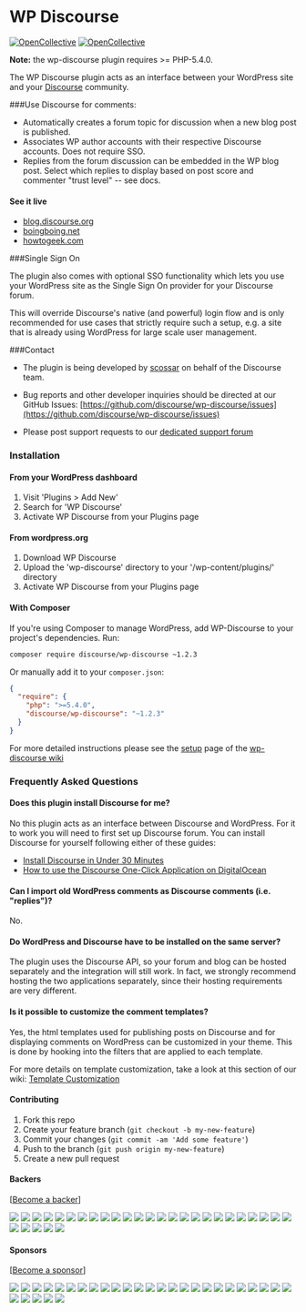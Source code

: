 # WP Discourse
[![OpenCollective](https://opencollective.com/wp-discourse/backers/badge.svg)](#backers) 
[![OpenCollective](https://opencollective.com/wp-discourse/sponsors/badge.svg)](#sponsors)

**Note:** the wp-discourse plugin requires >= PHP-5.4.0.

The WP Discourse plugin acts as an interface between your WordPress site and your
[Discourse](http://www.discourse.org/) community.

###Use Discourse for comments:

- Automatically creates a forum topic for discussion when a new blog post is published.
- Associates WP author accounts with their respective Discourse accounts. Does not require SSO.
- Replies from the forum discussion can be embedded in the WP blog post. Select which replies to display
based on post score and commenter "trust level" -- see docs.

#### See it live

- [blog.discourse.org](http://blog.discourse.org/)
- [boingboing.net](http://boingboing.net/)
- [howtogeek.com](http://www.howtogeek.com/)

###Single Sign On

The plugin also comes with optional SSO functionality which lets you use your WordPress site as the
Single Sign On provider for your Discourse forum.

This will override Discourse's native (and powerful) login flow and is only recommended for use cases
that strictly require such a setup, e.g. a site that is already using WordPress for large scale user management.

###Contact

- The plugin is being developed by [scossar](https://github.com/scossar) on behalf of the Discourse team.

- Bug reports and other developer inquiries should be directed at our GitHub Issues:
[https://github.com/discourse/wp-discourse/issues](https://github.com/discourse/wp-discourse/issues)

- Please post support requests to our [dedicated support forum](https://meta.discourse.org/c/support/wordpress)

### Installation

#### From your WordPress dashboard

1. Visit 'Plugins > Add New'
2. Search for 'WP Discourse'
3. Activate WP Discourse from your Plugins page

#### From wordpress.org

1. Download WP Discourse
2. Upload the 'wp-discourse' directory to your '/wp-content/plugins/' directory
3. Activate WP Discourse from your Plugins page

#### With Composer

If you're using Composer to manage WordPress, add WP-Discourse to your project's dependencies. Run:

```sh
composer require discourse/wp-discourse ~1.2.3
```

Or manually add it to your `composer.json`:

```json
{
  "require": {
    "php": ">=5.4.0",
    "discourse/wp-discourse": "~1.2.3"
  }
}
```

For more detailed instructions please see the [setup](https://github.com/discourse/wp-discourse/wiki/Setup) page of the
[wp-discourse wiki](https://github.com/discourse/wp-discourse/wiki)

### Frequently Asked Questions

#### Does this plugin install Discourse for me?

No this plugin acts as an interface between Discourse and WordPress. For it to work you will need to first set up
Discourse forum. You can install Discourse for yourself following either of these guides:

- [Install Discourse in Under 30 Minutes](https://github.com/discourse/discourse/blob/master/docs/INSTALL-cloud.md)
- [How to use the Discourse One-Click Application on DigitalOcean](https://www.digitalocean.com/community/tutorials/how-to-use-the-discourse-one-click-application-on-digitalocean)

#### Can I import old WordPress comments as Discourse comments (i.e. "replies")? 

No.

#### Do WordPress and Discourse have to be installed on the same server?

The plugin uses the Discourse API, so your forum and blog can be hosted separately and the integration will still work.
In fact, we strongly recommend hosting the two applications separately, since their hosting requirements are very different.

#### Is it possible to customize the comment templates?

Yes, the html templates used for publishing posts on Discourse and for displaying comments on WordPress can be customized in your theme.
This is done by hooking into the filters that are applied to each template.

For more details on template customization, take a look at this section of our wiki: [Template Customization](https://github.com/discourse/wp-discourse/wiki/Template-Customization)

#### Contributing

1. Fork this repo
2. Create your feature branch (`git checkout -b my-new-feature`)
3. Commit your changes (`git commit -am 'Add some feature'`)
4. Push to the branch (`git push origin my-new-feature`)
5. Create a new pull request

#### Backers 

 [[Become a backer](https://opencollective.com/wp-discourse#backer)]

<a href="https://opencollective.com/wp-discourse/backer/0/website" target="_blank"><img src="https://opencollective.com/wp-discourse/backer/0/avatar.svg"></a>
<a href="https://opencollective.com/wp-discourse/backer/1/website" target="_blank"><img src="https://opencollective.com/wp-discourse/backer/1/avatar.svg"></a>
<a href="https://opencollective.com/wp-discourse/backer/2/website" target="_blank"><img src="https://opencollective.com/wp-discourse/backer/2/avatar.svg"></a>
<a href="https://opencollective.com/wp-discourse/backer/3/website" target="_blank"><img src="https://opencollective.com/wp-discourse/backer/3/avatar.svg"></a>
<a href="https://opencollective.com/wp-discourse/backer/4/website" target="_blank"><img src="https://opencollective.com/wp-discourse/backer/4/avatar.svg"></a>
<a href="https://opencollective.com/wp-discourse/backer/5/website" target="_blank"><img src="https://opencollective.com/wp-discourse/backer/5/avatar.svg"></a>
<a href="https://opencollective.com/wp-discourse/backer/6/website" target="_blank"><img src="https://opencollective.com/wp-discourse/backer/6/avatar.svg"></a>
<a href="https://opencollective.com/wp-discourse/backer/7/website" target="_blank"><img src="https://opencollective.com/wp-discourse/backer/7/avatar.svg"></a>
<a href="https://opencollective.com/wp-discourse/backer/8/website" target="_blank"><img src="https://opencollective.com/wp-discourse/backer/8/avatar.svg"></a>
<a href="https://opencollective.com/wp-discourse/backer/9/website" target="_blank"><img src="https://opencollective.com/wp-discourse/backer/9/avatar.svg"></a>
<a href="https://opencollective.com/wp-discourse/backer/10/website" target="_blank"><img src="https://opencollective.com/wp-discourse/backer/10/avatar.svg"></a>
<a href="https://opencollective.com/wp-discourse/backer/11/website" target="_blank"><img src="https://opencollective.com/wp-discourse/backer/11/avatar.svg"></a>
<a href="https://opencollective.com/wp-discourse/backer/12/website" target="_blank"><img src="https://opencollective.com/wp-discourse/backer/12/avatar.svg"></a>
<a href="https://opencollective.com/wp-discourse/backer/13/website" target="_blank"><img src="https://opencollective.com/wp-discourse/backer/13/avatar.svg"></a>
<a href="https://opencollective.com/wp-discourse/backer/14/website" target="_blank"><img src="https://opencollective.com/wp-discourse/backer/14/avatar.svg"></a>
<a href="https://opencollective.com/wp-discourse/backer/15/website" target="_blank"><img src="https://opencollective.com/wp-discourse/backer/15/avatar.svg"></a>
<a href="https://opencollective.com/wp-discourse/backer/16/website" target="_blank"><img src="https://opencollective.com/wp-discourse/backer/16/avatar.svg"></a>
<a href="https://opencollective.com/wp-discourse/backer/17/website" target="_blank"><img src="https://opencollective.com/wp-discourse/backer/17/avatar.svg"></a>
<a href="https://opencollective.com/wp-discourse/backer/18/website" target="_blank"><img src="https://opencollective.com/wp-discourse/backer/18/avatar.svg"></a>
<a href="https://opencollective.com/wp-discourse/backer/19/website" target="_blank"><img src="https://opencollective.com/wp-discourse/backer/19/avatar.svg"></a>
<a href="https://opencollective.com/wp-discourse/backer/20/website" target="_blank"><img src="https://opencollective.com/wp-discourse/backer/20/avatar.svg"></a>
<a href="https://opencollective.com/wp-discourse/backer/21/website" target="_blank"><img src="https://opencollective.com/wp-discourse/backer/21/avatar.svg"></a>
<a href="https://opencollective.com/wp-discourse/backer/22/website" target="_blank"><img src="https://opencollective.com/wp-discourse/backer/22/avatar.svg"></a>
<a href="https://opencollective.com/wp-discourse/backer/23/website" target="_blank"><img src="https://opencollective.com/wp-discourse/backer/23/avatar.svg"></a>
<a href="https://opencollective.com/wp-discourse/backer/24/website" target="_blank"><img src="https://opencollective.com/wp-discourse/backer/24/avatar.svg"></a>
<a href="https://opencollective.com/wp-discourse/backer/25/website" target="_blank"><img src="https://opencollective.com/wp-discourse/backer/25/avatar.svg"></a>
<a href="https://opencollective.com/wp-discourse/backer/26/website" target="_blank"><img src="https://opencollective.com/wp-discourse/backer/26/avatar.svg"></a>
<a href="https://opencollective.com/wp-discourse/backer/27/website" target="_blank"><img src="https://opencollective.com/wp-discourse/backer/27/avatar.svg"></a>
<a href="https://opencollective.com/wp-discourse/backer/28/website" target="_blank"><img src="https://opencollective.com/wp-discourse/backer/28/avatar.svg"></a>
<a href="https://opencollective.com/wp-discourse/backer/29/website" target="_blank"><img src="https://opencollective.com/wp-discourse/backer/29/avatar.svg"></a>

#### Sponsors 

 [[Become a sponsor](https://opencollective.com/wp-discourse#sponsor)]

<a href="https://opencollective.com/wp-discourse/sponsor/0/website" target="_blank"><img src="https://opencollective.com/wp-discourse/sponsor/0/avatar.svg"></a>
<a href="https://opencollective.com/wp-discourse/sponsor/1/website" target="_blank"><img src="https://opencollective.com/wp-discourse/sponsor/1/avatar.svg"></a>
<a href="https://opencollective.com/wp-discourse/sponsor/2/website" target="_blank"><img src="https://opencollective.com/wp-discourse/sponsor/2/avatar.svg"></a>
<a href="https://opencollective.com/wp-discourse/sponsor/3/website" target="_blank"><img src="https://opencollective.com/wp-discourse/sponsor/3/avatar.svg"></a>
<a href="https://opencollective.com/wp-discourse/sponsor/4/website" target="_blank"><img src="https://opencollective.com/wp-discourse/sponsor/4/avatar.svg"></a>
<a href="https://opencollective.com/wp-discourse/sponsor/5/website" target="_blank"><img src="https://opencollective.com/wp-discourse/sponsor/5/avatar.svg"></a>
<a href="https://opencollective.com/wp-discourse/sponsor/6/website" target="_blank"><img src="https://opencollective.com/wp-discourse/sponsor/6/avatar.svg"></a>
<a href="https://opencollective.com/wp-discourse/sponsor/7/website" target="_blank"><img src="https://opencollective.com/wp-discourse/sponsor/7/avatar.svg"></a>
<a href="https://opencollective.com/wp-discourse/sponsor/8/website" target="_blank"><img src="https://opencollective.com/wp-discourse/sponsor/8/avatar.svg"></a>
<a href="https://opencollective.com/wp-discourse/sponsor/9/website" target="_blank"><img src="https://opencollective.com/wp-discourse/sponsor/9/avatar.svg"></a>
<a href="https://opencollective.com/wp-discourse/sponsor/10/website" target="_blank"><img src="https://opencollective.com/wp-discourse/sponsor/10/avatar.svg"></a>
<a href="https://opencollective.com/wp-discourse/sponsor/11/website" target="_blank"><img src="https://opencollective.com/wp-discourse/sponsor/11/avatar.svg"></a>
<a href="https://opencollective.com/wp-discourse/sponsor/12/website" target="_blank"><img src="https://opencollective.com/wp-discourse/sponsor/12/avatar.svg"></a>
<a href="https://opencollective.com/wp-discourse/sponsor/13/website" target="_blank"><img src="https://opencollective.com/wp-discourse/sponsor/13/avatar.svg"></a>
<a href="https://opencollective.com/wp-discourse/sponsor/14/website" target="_blank"><img src="https://opencollective.com/wp-discourse/sponsor/14/avatar.svg"></a>
<a href="https://opencollective.com/wp-discourse/sponsor/15/website" target="_blank"><img src="https://opencollective.com/wp-discourse/sponsor/15/avatar.svg"></a>
<a href="https://opencollective.com/wp-discourse/sponsor/16/website" target="_blank"><img src="https://opencollective.com/wp-discourse/sponsor/16/avatar.svg"></a>
<a href="https://opencollective.com/wp-discourse/sponsor/17/website" target="_blank"><img src="https://opencollective.com/wp-discourse/sponsor/17/avatar.svg"></a>
<a href="https://opencollective.com/wp-discourse/sponsor/18/website" target="_blank"><img src="https://opencollective.com/wp-discourse/sponsor/18/avatar.svg"></a>
<a href="https://opencollective.com/wp-discourse/sponsor/19/website" target="_blank"><img src="https://opencollective.com/wp-discourse/sponsor/19/avatar.svg"></a>
<a href="https://opencollective.com/wp-discourse/sponsor/20/website" target="_blank"><img src="https://opencollective.com/wp-discourse/sponsor/20/avatar.svg"></a>
<a href="https://opencollective.com/wp-discourse/sponsor/21/website" target="_blank"><img src="https://opencollective.com/wp-discourse/sponsor/21/avatar.svg"></a>
<a href="https://opencollective.com/wp-discourse/sponsor/22/website" target="_blank"><img src="https://opencollective.com/wp-discourse/sponsor/22/avatar.svg"></a>
<a href="https://opencollective.com/wp-discourse/sponsor/23/website" target="_blank"><img src="https://opencollective.com/wp-discourse/sponsor/23/avatar.svg"></a>
<a href="https://opencollective.com/wp-discourse/sponsor/24/website" target="_blank"><img src="https://opencollective.com/wp-discourse/sponsor/24/avatar.svg"></a>
<a href="https://opencollective.com/wp-discourse/sponsor/25/website" target="_blank"><img src="https://opencollective.com/wp-discourse/sponsor/25/avatar.svg"></a>
<a href="https://opencollective.com/wp-discourse/sponsor/26/website" target="_blank"><img src="https://opencollective.com/wp-discourse/sponsor/26/avatar.svg"></a>
<a href="https://opencollective.com/wp-discourse/sponsor/27/website" target="_blank"><img src="https://opencollective.com/wp-discourse/sponsor/27/avatar.svg"></a>
<a href="https://opencollective.com/wp-discourse/sponsor/28/website" target="_blank"><img src="https://opencollective.com/wp-discourse/sponsor/28/avatar.svg"></a>
<a href="https://opencollective.com/wp-discourse/sponsor/29/website" target="_blank"><img src="https://opencollective.com/wp-discourse/sponsor/29/avatar.svg"></a>
